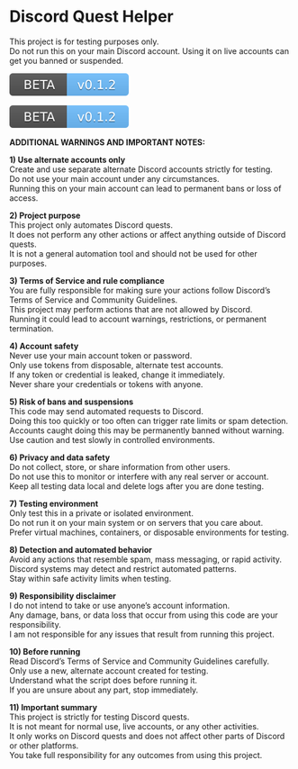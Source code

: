 # Discord Quest Helper

This project is for testing purposes only.  
Do not run this on your main Discord account. Using it on live accounts can get you banned or suspended.

![LATEST](https://raw.githubusercontent.com/sanudisht/discord-quest-helper/1fd97d9896ecbb9355166f0fb8ec92061ea2bbbe/images/latest.svg)

![You can get the download here!](https://raw.githubusercontent.com/sanudisht/discord-quest-helper/1fd97d9896ecbb9355166f0fb8ec92061ea2bbbe/images/latest.svg)

**ADDITIONAL WARNINGS AND IMPORTANT NOTES:**

**1) Use alternate accounts only**  
Create and use separate alternate Discord accounts strictly for testing.  
Do not use your main account under any circumstances.  
Running this on your main account can lead to permanent bans or loss of access.

**2) Project purpose**  
This project only automates Discord quests.  
It does not perform any other actions or affect anything outside of Discord quests.  
It is not a general automation tool and should not be used for other purposes.

**3) Terms of Service and rule compliance**  
You are fully responsible for making sure your actions follow Discord’s Terms of Service and Community Guidelines.  
This project may perform actions that are not allowed by Discord.  
Running it could lead to account warnings, restrictions, or permanent termination.

**4) Account safety**  
Never use your main account token or password.  
Only use tokens from disposable, alternate test accounts.  
If any token or credential is leaked, change it immediately.  
Never share your credentials or tokens with anyone.

**5) Risk of bans and suspensions**  
This code may send automated requests to Discord.  
Doing this too quickly or too often can trigger rate limits or spam detection.  
Accounts caught doing this may be permanently banned without warning.  
Use caution and test slowly in controlled environments.

**6) Privacy and data safety**  
Do not collect, store, or share information from other users.  
Do not use this to monitor or interfere with any real server or account.  
Keep all testing data local and delete logs after you are done testing.

**7) Testing environment**  
Only test this in a private or isolated environment.  
Do not run it on your main system or on servers that you care about.  
Prefer virtual machines, containers, or disposable environments for testing.

**8) Detection and automated behavior**  
Avoid any actions that resemble spam, mass messaging, or rapid activity.  
Discord systems may detect and restrict automated patterns.  
Stay within safe activity limits when testing.

**9) Responsibility disclaimer**  
I do not intend to take or use anyone’s account information.  
Any damage, bans, or data loss that occur from using this code are your responsibility.  
I am not responsible for any issues that result from running this project.

**10) Before running**  
Read Discord’s Terms of Service and Community Guidelines carefully.  
Only use a new, alternate account created for testing.  
Understand what the script does before running it.  
If you are unsure about any part, stop immediately.

**11) Important summary**  
This project is strictly for testing Discord quests.  
It is not meant for normal use, live accounts, or any other activities.  
It only works on Discord quests and does not affect other parts of Discord or other platforms.  
You take full responsibility for any outcomes from using this project.